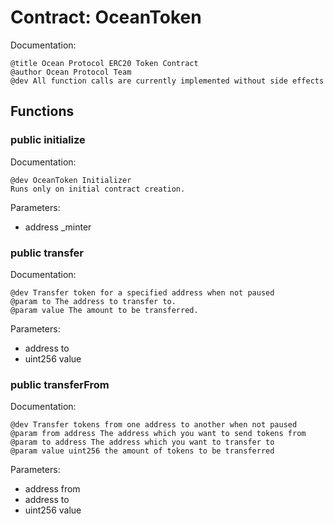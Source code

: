 
# Contract: OceanToken

Documentation:
```
@title Ocean Protocol ERC20 Token Contract
@author Ocean Protocol Team
@dev All function calls are currently implemented without side effects
```

## Functions

### public initialize

Documentation:

```
@dev OceanToken Initializer
Runs only on initial contract creation.
```
Parameters:
* address _minter

### public transfer

Documentation:

```
@dev Transfer token for a specified address when not paused
@param to The address to transfer to.
@param value The amount to be transferred.
```
Parameters:
* address to
* uint256 value

### public transferFrom

Documentation:

```
@dev Transfer tokens from one address to another when not paused
@param from address The address which you want to send tokens from
@param to address The address which you want to transfer to
@param value uint256 the amount of tokens to be transferred
```
Parameters:
* address from
* address to
* uint256 value
